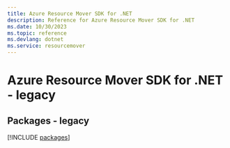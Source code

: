 ```yaml
---
title: Azure Resource Mover SDK for .NET
description: Reference for Azure Resource Mover SDK for .NET
ms.date: 10/30/2023
ms.topic: reference
ms.devlang: dotnet
ms.service: resourcemover
---
```

# Azure Resource Mover SDK for .NET - legacy
## Packages - legacy
[!INCLUDE [packages](resource-mover-index.md)]